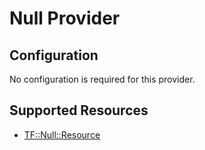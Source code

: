# Null Provider

## Configuration

No configuration is required for this provider.

## Supported Resources

* [TF::Null::Resource](../resources/null/TF-Null-Resource/docs/README.md)